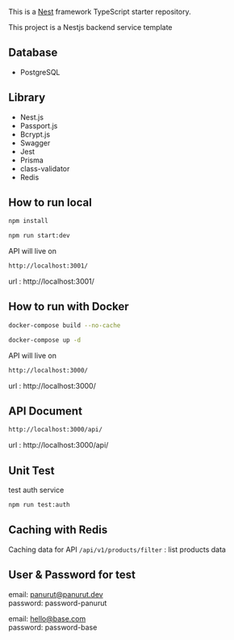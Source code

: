 This is a [Nest](https://github.com/nestjs/nest) framework TypeScript starter repository.

This project is a Nestjs backend service template

## Database
- PostgreSQL

## Library
- Nest.js
- Passport.js
- Bcrypt.js
- Swagger
- Jest
- Prisma
- class-validator
- Redis

## How to run local
```bash
npm install
```
```bash
npm run start:dev
```
API will live on
```bash
http://localhost:3001/
```
url : http://localhost:3001/

## How to run with Docker
```bash
docker-compose build --no-cache
```
```bash
docker-compose up -d
```
API will live on
```bash
http://localhost:3000/
```
url : http://localhost:3000/

## API Document
```bash
http://localhost:3000/api/
```
url : http://localhost:3000/api/

## Unit Test
test auth service
```bash
npm run test:auth
```

## Caching with Redis  
Caching data for API `/api/v1/products/filter` : list products data  

## User & Password for test
email: panurut@panurut.dev  
password: password-panurut

email: hello@base.com  
password: password-base
